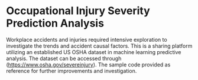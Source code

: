 # Occupational Injury Severity Prediction Analysis 
Workplace accidents and injuries required intensive exploration to investigate the trends and accident causal factors. 
This is a sharing platform utilizing an established US OSHA dataset in machine learning predictive analysis. 
The dataset can be accessed through (https://www.osha.gov/severeinjury). 
The sample code provided as reference for further improvements and investigation. 
